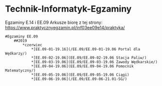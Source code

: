 # Technik-Informatyk-Egzaminy
Egzaminy E.14 i EE.09
Arkusze biorę z tej strony: https://www.praktycznyegzamin.pl/inf03ee09e14/praktyka/
```
#Egzaminy EE.09
	##2019
		*czerwiec
			*[EE.09-01-19.16](/EE.09/EE.09-01-19.06 Portal dla Wędkarzy/)
			*[EE.09-02-19.06](EE.09/EE.09-02-19.06 Stacja Paliw/)
			*[EE.09-03-19.06](EE.09/EE.09-03-19.06 Zawody Wędkarskie/)
			*[EE.09-04-19.06](EE.09/EE.09-04-19.06 Pomocnik Matematyczny/)
			*[EE.09-05-19.06](EE.09/EE.09-05-19.06 Ciągi)
			*[EE.09-06-19.06](/EE.09/EE.09-06-21.01-SG/)
			
